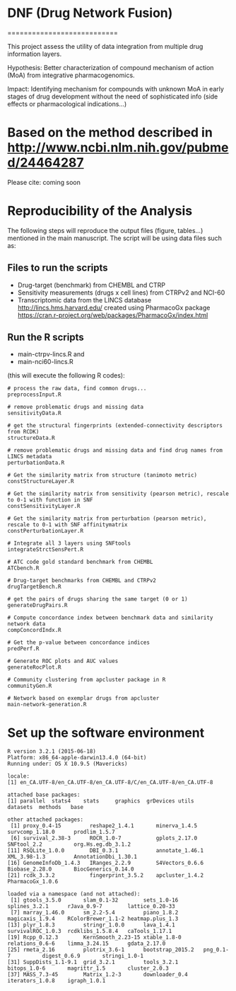 # DNF (Drug Network Fusion)
===========================

This project assess the utility of data integration from multiple drug information layers.

Hypothesis: Better characterization of compound mechanism of action (MoA) from integrative pharmacogenomics.

Impact: Identifying mechanism for compounds with unknown MoA in early stages of drug development without the need 
of sophisticated info (side effects or pharmacological indications...) 

# Based on the method described in http://www.ncbi.nlm.nih.gov/pubmed/24464287

Please cite: coming soon

# Reproducibility of the Analysis 

The following steps will reproduce the output files (figure, tables...) mentioned in the main manuscript.
The script will be using data files such as:

## Files to run the scripts 

- Drug-target (benchmark) from CHEMBL and CTRP
- Sensitivity measurements (drugs x cell lines) from CTRPv2 and NCI-60
- Transcriptomic data from the LINCS database http://lincs.hms.harvard.edu/ created using PharmacoGx package https://cran.r-project.org/web/packages/PharmacoGx/index.html

## Run the R scripts 

* main-ctrpv-lincs.R and 
* main-nci60-lincs.R

(this will execute the following R codes):

```
# process the raw data, find common drugs...
preprocessInput.R 	

# remove problematic drugs and missing data
sensitivityData.R 	

# get the structural fingerprints (extended-connectivity descriptors from RCDK)
structureData.R 

# remove problematic drugs and missing data and find drug names from LINCS metadata
perturbationData.R 	

# Get the similarity matrix from structure (tanimoto metric)
constStructureLayer.R 	

# Get the similarity matrix from sensitivity (pearson metric), rescale to 0-1 with function in SNF
constSensitivityLayer.R	

# Get the similarity matrix from perturbation (pearson metric), rescale to 0-1 with SNF affinitymatrix
constPerturbationLayer.R

# Integrate all 3 layers using SNFtools
integrateStrctSensPert.R	

# ATC code gold standard benchmark from CHEMBL
ATCbench.R	

# Drug-target benchmarks from CHEMBL and CTRPv2
drugTargetBench.R	

# get the pairs of drugs sharing the same target (0 or 1)
generateDrugPairs.R	

# Compute concordance index between benchmark data and similarity network data
compConcordIndx.R	

# Get the p-value between concordance indices
predPerf.R	

# Generate ROC plots and AUC values
generateRocPlot.R	

# Community clustering from apcluster package in R
communityGen.R

# Network based on exemplar drugs from apcluster
main-network-generation.R	

```

# Set up the software environment

```
R version 3.2.1 (2015-06-18)
Platform: x86_64-apple-darwin13.4.0 (64-bit)
Running under: OS X 10.9.5 (Mavericks)

locale:
[1] en_CA.UTF-8/en_CA.UTF-8/en_CA.UTF-8/C/en_CA.UTF-8/en_CA.UTF-8

attached base packages:
[1] parallel  stats4    stats     graphics  grDevices utils     datasets  methods   base     

other attached packages:
 [1] proxy_0.4-15         reshape2_1.4.1       minerva_1.4.5        survcomp_1.18.0      prodlim_1.5.7       
 [6] survival_2.38-3      ROCR_1.0-7           gplots_2.17.0        SNFtool_2.2          org.Hs.eg.db_3.1.2  
[11] RSQLite_1.0.0        DBI_0.3.1            annotate_1.46.1      XML_3.98-1.3         AnnotationDbi_1.30.1
[16] GenomeInfoDb_1.4.3   IRanges_2.2.9        S4Vectors_0.6.6      Biobase_2.28.0       BiocGenerics_0.14.0 
[21] rcdk_3.3.2           fingerprint_3.5.2    apcluster_1.4.2      PharmacoGx_1.0.6    

loaded via a namespace (and not attached):
 [1] gtools_3.5.0       slam_0.1-32        sets_1.0-16        splines_3.2.1      rJava_0.9-7        lattice_0.20-33   
 [7] marray_1.46.0      sm_2.2-5.4         piano_1.8.2        magicaxis_1.9.4    RColorBrewer_1.1-2 heatmap.plus_1.3  
[13] plyr_1.8.3         stringr_1.0.0      lava_1.4.1         survivalROC_1.0.3  rcdklibs_1.5.8.4   caTools_1.17.1    
[19] Rcpp_0.12.3        KernSmooth_2.23-15 xtable_1.8-0       relations_0.6-6    limma_3.24.15      gdata_2.17.0      
[25] rmeta_2.16         plotrix_3.6-1      bootstrap_2015.2   png_0.1-7          digest_0.6.9       stringi_1.0-1     
[31] SuppDists_1.1-9.1  grid_3.2.1         tools_3.2.1        bitops_1.0-6       magrittr_1.5       cluster_2.0.3     
[37] MASS_7.3-45        Matrix_1.2-3       downloader_0.4     iterators_1.0.8    igraph_1.0.1 

```